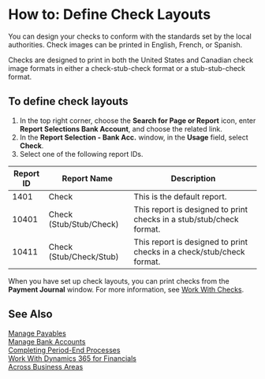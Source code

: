 <properties
                pageTitle="How to: Define Check Layouts| Financials"
                description="Learn about the check layouts that are available in Financials."
                services="project-madeira"
                documentationCenter=""
                authors="edupont04"
/>
<tags
    ms.service="project-madeira"
    ms.topic="article"
    ms.devlang="na"
    ms.tgt_pltfrm="na"
    ms.workload="na"
    ms.date="05/12/2016"
    ms.author="edupont04" />

# How to: Define Check Layouts

You can design your checks to conform with the standards set by the local authorities. Check images can be printed in English, French, or Spanish.

Checks are designed to print in both the United States and Canadian check image formats in either a check-stub-check format or a stub-stub-check format.

## To define check layouts
1. In the top right corner, choose the **Search for Page or Report** icon, enter **Report Selections Bank Account**, and choose the related link.
2. In the **Report Selection - Bank Acc.** window, in the **Usage** field, select **Check**.
3. Select one of the following report IDs.

| Report ID   | Report Name   | Description |
|-------------|---------------|-------------|
|1401|Check|This is the default report.|
|10401|Check (Stub/Stub/Check)|This report is designed to print checks in a stub/stub/check format.|
|10411|Check (Stub/Check/Stub)|This report is designed to print checks in a check/stub/check format.|

When you have set up check layouts, you can print checks from the **Payment Journal** window. For more information, see [Work With Checks](payables-how-work-checks.md).

## See Also
[Manage Payables](payables-manage-payables.md)  
[Manage Bank Accounts](bank-manage-bank-accounts.md)   
[Completing Period-End Processes](year-how-complete-period-end-processes.md)  
[Work With Dynamics 365 for Financials](ui-work-product.md)  
[Across Business Areas](ui-across-business-areas.md)
